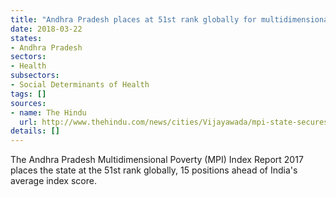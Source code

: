 ```yaml
---
title: "Andhra Pradesh places at 51st rank globally for multidimensional poverty index"
date: 2018-03-22
states:
- Andhra Pradesh
sectors:
- Health
subsectors:
- Social Determinants of Health
tags: []
sources:
- name: The Hindu
  url: http://www.thehindu.com/news/cities/Vijayawada/mpi-state-secures-rank-equivalent-to-51st-globally/article23232904.ece
details: []
---
```


The Andhra Pradesh Multidimensional Poverty (MPI) Index Report 2017 places the state at the 51st rank globally, 15 positions ahead of India's average index score.

